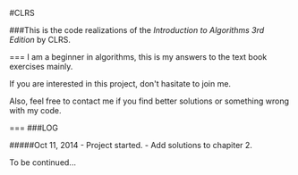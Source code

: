 #CLRS

###This is the code realizations of the *Introduction to Algorithms 3rd Edition* by CLRS.

===
I am a beginner in algorithms, this is my answers to the text book exercises mainly.

If you are interested in this project, don't hasitate to join me.

Also, feel free to contact me if you find better solutions or something wrong with my code.

===
###LOG

#####Oct 11, 2014
	- Project started.
	- Add solutions to chapiter 2.
        
To be continued...





